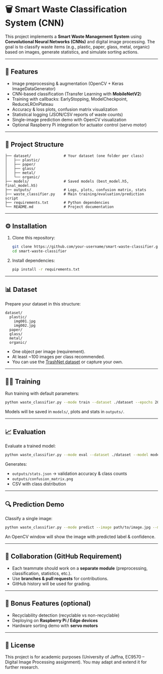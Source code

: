 # 🗑️ Smart Waste Classification System (CNN)

This project implements a **Smart Waste Management System** using **Convolutional Neural Networks (CNNs)** and digital image processing. The goal is to classify waste items (e.g., plastic, paper, glass, metal, organic) based on images, generate statistics, and simulate sorting actions.

---

## 🚀 Features

* Image preprocessing & augmentation (OpenCV + Keras ImageDataGenerator)
* CNN-based classification (Transfer Learning with **MobileNetV2**)
* Training with callbacks: EarlyStopping, ModelCheckpoint, ReduceLROnPlateau
* Accuracy & loss plots, confusion matrix visualization
* Statistical logging (JSON/CSV reports of waste counts)
* Single-image prediction demo with OpenCV visualization
* Optional Raspberry Pi integration for actuator control (servo motor)

---

## 📂 Project Structure

```
├── dataset/               # Your dataset (one folder per class)
│   ├── plastic/
│   ├── paper/
│   ├── glass/
│   ├── metal/
│   └── organic/
├── models/                # Saved models (best_model.h5, final_model.h5)
├── outputs/               # Logs, plots, confusion matrix, stats
├── waste_classifier.py    # Main training/evaluation/prediction script
├── requirements.txt       # Python dependencies
└── README.md              # Project documentation
```

---

## ⚙️ Installation

1. Clone this repository:

   ```bash
   git clone https://github.com/your-username/smart-waste-classifier.git
   cd smart-waste-classifier
   ```

2. Install dependencies:

   ```bash
   pip install -r requirements.txt
   ```

---

## 📊 Dataset

Prepare your dataset in this structure:

```
dataset/
  plastic/
    img001.jpg
    img002.jpg
  paper/
  glass/
  metal/
  organic/
```

* One object per image (requirement).
* At least \~100 images per class recommended.
* You can use the [TrashNet dataset](https://github.com/garythung/trashnet) or capture your own.

---

## 🏋️‍♂️ Training

Run training with default parameters:

```bash
python waste_classifier.py --mode train --dataset ./dataset --epochs 20 --batch_size 32
```

Models will be saved in `models/`, plots and stats in `outputs/`.

---

## 📈 Evaluation

Evaluate a trained model:

```bash
python waste_classifier.py --mode eval --dataset ./dataset --model models/best_model.h5
```

Generates:

* `outputs/stats.json` → validation accuracy & class counts
* `outputs/confusion_matrix.png`
* CSV with class distribution

---

## 🔍 Prediction Demo

Classify a single image:

```bash
python waste_classifier.py --mode predict --image path/to/image.jpg --model models/best_model.h5
```

An OpenCV window will show the image with predicted label & confidence.

---

## 🤝 Collaboration (GitHub Requirement)

* Each teammate should work on a **separate module** (preprocessing, classification, statistics, etc.).
* Use **branches & pull requests** for contributions.
* GitHub history will be used for grading.

---

## 🎯 Bonus Features (optional)

* Recyclability detection (recyclable vs non-recyclable)
* Deploying on **Raspberry Pi / Edge devices**
* Hardware sorting demo with **servo motors**

---

## 📜 License

This project is for academic purposes (University of Jaffna, EC9570 – Digital Image Processing assignment). You may adapt and extend it for further research.
